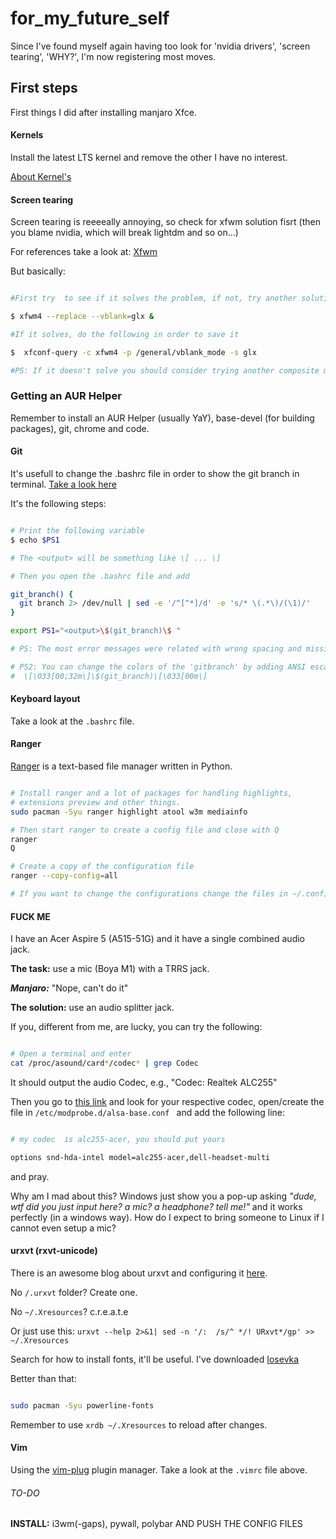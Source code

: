 # for_my_future_self
Since I've found myself again having too look for 'nvidia drivers', 'screen tearing', 'WHY?', I'm now registering most moves.


## First steps

First things I did after installing manjaro Xfce.


#### Kernels

Install the latest LTS kernel and remove the other I have no interest.

[About Kernel's](wiki.manjaro.org/index.php/Manjaro_Kernels)

#### Screen tearing

Screen tearing is reeeeally annoying, so check for xfwm solution  fisrt (then you blame nvidia, which will break lightdm and so on...)

For references take a look at:
[Xfwm](wiki.archlinux.org/title/Xfwm)

But basically:

```bash

#First try  to see if it solves the problem, if not, try another solution (good luck!)

$ xfwm4 --replace --vblank=glx &

#If it solves, do the following in order to save it

$  xfconf-query -c xfwm4 -p /general/vblank_mode -s glx

#PS: If it doesn't solve you should consider trying another composite manager

```

### Getting an AUR Helper

Remember to install an AUR Helper  (usually YaY), base-devel (for building packages), git, chrome and code.

#### Git


It's usefull to change the .bashrc file in order to show the git branch in terminal.  [Take a look here](https://www.shellhacks.com/show-git-branch-terminal-command-prompt/https://www.shellhacks.com/show-git-branch-terminal-command-prompt/)

It's the following steps:

```bash

# Print the following variable
$ echo $PS1

# The <output> will be something like \[ ... \]

# Then you open the .bashrc file and add

git_branch() {
  git branch 2> /dev/null | sed -e '/^[^*]/d' -e 's/* \(.*\)/(\1)/'
}  

export PS1="<output>\$(git_branch)\$ "

# PS: The most error messages were related with wrong spacing and missing parenthesis

# PS2: You can change the colors of the 'gitbranch' by adding ANSI escape codes like
#  \[\033[00;32m\]\$(git_branch)\[\033[00m\]


```

#### Keyboard layout

Take a look at the `.bashrc` file.


#### Ranger

[Ranger](https://wiki.archlinux.org/title/ranger) is a text-based file manager written in Python.

```bash

# Install ranger and a lot of packages for handling highlights,
# extensions preview and other things.
sudo pacman -Syu ranger highlight atool w3m mediainfo

# Then start ranger to create a config file and close with Q
ranger
Q

# Create a copy of the configuration file
ranger --copy-config=all

# If you want to change the configurations change the files in ~/.config/ranger 

```


#### FUCK ME
I have an Acer Aspire 5 (A515-51G) and it have a single combined audio jack.

**The task:** use a mic (Boya M1) with a TRRS jack.

***Manjaro:*** "Nope, can't do it"

**The solution:** use an audio splitter jack. 

If you, different from me, are lucky, you can try the following:

```bash

# Open a terminal and enter
cat /proc/asound/card*/codec* | grep Codec

```

 
It should output the audio Codec, e.g., "Codec: Realtek ALC255"

Then you go  to [this link](https://www.kernel.org/doc/html/latest/sound/hd-audio/models.html) and look for your respective codec, open/create the file in `/etc/modprobe.d/alsa-base.conf ` and add the following line:

```bash

# my codec  is alc255-acer, you should put yours

options snd-hda-intel model=alc255-acer,dell-headset-multi


```

and pray.

Why am I mad about this? Windows just show you a pop-up asking *"dude, wtf did you just input here? a mic? a headphone? tell me!"* and it works perfectly (in a windows way). How do I expect to bring someone to Linux if I cannot even setup a mic? 

#### urxvt (rxvt-unicode)

There is an awesome blog about urxvt and configuring it [here](https://addy-dclxvi.github.io/post/configuring-urxvt/).

No `/.urxvt` folder? Create one.

No `~/.Xresources`? c.r.e.a.t.e

Or just use this: `urxvt --help 2>&1| sed -n '/:  /s/^ */! URxvt*/gp' >> ~/.Xresources `

Search for how to install fonts, it'll be useful. I've downloaded [Iosevka](https://typeof.net/Iosevka/)

Better than that:

```bash

sudo pacman -Syu powerline-fonts

```

Remember to use `xrdb ~/.Xresources` to reload after changes.


#### Vim

Using the [vim-plug](https://github.com/junegunn/vim-plug) plugin manager. Take a look at the `.vimrc` file above.

###### TO-DO

**INSTALL:** i3wm(-gaps), pywall, polybar  AND PUSH THE CONFIG FILES
